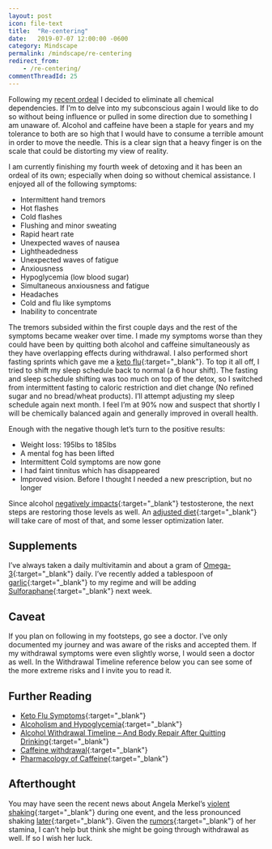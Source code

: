 ```yaml
---
layout: post
icon: file-text
title:  "Re-centering"
date:   2019-07-07 12:00:00 -0600
category: Mindscape
permalink: /mindscape/re-centering
redirect_from:
    - /re-centering/
commentThreadId: 25
---
```


Following my [recent ordeal](/a-shamanic-ordeal.html) I decided to eliminate all chemical dependencies. If I’m to delve into my subconscious again I would like to do so without being influence or pulled in some direction due to something I am unaware of. Alcohol and caffeine have been a staple for years and my tolerance to both are so high that I would have to consume a terrible amount in order to move the needle. This is a clear sign that a heavy finger is on the scale that could be distorting my view of reality.

I am currently finishing my fourth week of detoxing and it has been an ordeal of its own; especially when doing so without chemical assistance. I enjoyed all of the following symptoms:

- Intermittent hand tremors
- Hot flashes
- Cold flashes
- Flushing and minor sweating
- Rapid heart rate
- Unexpected waves of nausea
- Lightheadedness
- Unexpected waves of fatigue
- Anxiousness
- Hypoglycemia (low blood sugar)
- Simultaneous anxiousness and fatigue
- Headaches
- Cold and flu like symptoms
- Inability to concentrate

The tremors subsided within the first couple days and the rest of the symptoms became weaker over time. I made my symptoms worse than they could have been by quitting both alcohol and caffeine simultaneously as they have overlapping effects during withdrawal. I also performed short fasting sprints which gave me a [keto flu](https://www.healthline.com/nutrition/keto-flu-symptoms){:target="_blank"}. To top it all off, I tried to shift my sleep schedule back to normal (a 6 hour shift). The fasting and sleep schedule shifting was too much on top of the detox, so I switched from intermittent fasting to caloric restriction and diet change (No refined sugar and no bread/wheat products). I’ll attempt adjusting my sleep schedule again next month. I feel I’m at 90% now and suspect that shortly I will be chemically balanced again and generally improved in overall health.

Enough with the negative though let’s turn to the positive results:

- Weight loss: 195lbs to 185lbs
- A mental fog has been lifted
- Intermittent Cold symptoms are now gone
- I had faint tinnitus which has disappeared
- Improved vision. Before I thought I needed a new prescription, but no longer

Since alcohol [negatively impacts](https://anabolicmen.com/alcohol-testosterone/){:target="_blank"} testosterone, the next steps are restoring those levels as well. An [adjusted diet](https://skeptics.stackexchange.com/a/6989){:target="_blank"} will take care of most of that, and some lesser optimization later.

## Supplements

I’ve always taken a daily multivitamin and about a gram of [Omega-3](https://www.foundmyfitness.com/search?q=Omega-3){:target="_blank"} daily. I’ve recently added a tablespoon of [garlic](https://www.foundmyfitness.com/search?q=Garlic){:target="_blank"} to my regime and will be adding [Sulforaphane](https://www.youtube.com/watch?v=zz4YVJ4aRfg){:target="_blank"} next week.

## Caveat

If you plan on following in my footsteps, go see a doctor. I’ve only documented my journey and was aware of the risks and accepted them. If my withdrawal symptoms were even slightly worse, I would seen a doctor as well. In the Withdrawal Timeline reference below you can see some of the more extreme risks and I invite you to read it.

## Further Reading

- [Keto Flu Symptoms](https://www.healthline.com/nutrition/keto-flu-symptoms){:target="_blank"}
- [Alcoholism and Hypoglycemia](https://web.archive.org/web/20171014133015/http:/fit-recovery.com/alcoholism-and-hypoglycemia){:target="_blank"}
- [Alcohol Withdrawal Timeline – And Body Repair After Quitting Drinking](https://web.archive.org/web/20171012055304/http://fit-recovery.com:80/alcohol-withdrawal-timeline-body-repair-after-quitting-drinking/){:target="_blank"}
- [Caffeine withdrawal](https://www.webmd.com/diet/caffeine-myths-and-facts#1){:target="_blank"}
- [Pharmacology of Caffeine](https://www.ncbi.nlm.nih.gov/books/NBK223808/){:target="_blank"}

## Afterthought

You may have seen the recent news about Angela Merkel’s [violent shaking](https://www.youtube.com/watch?v=URUqqNdGXNo){:target="_blank"} during one event, and the less pronounced shaking [later](https://www.youtube.com/watch?v=hTdiikDPsHk){:target="_blank"}. Given the [rumors](https://www.dailymail.co.uk/news/article-3112354/Angela-Merkel-formidable-DRINKER-says-Norwegian-counterpart.html){:target="_blank"} of her stamina, I can’t help but think she might be going through withdrawal as well. If so I wish her luck.

